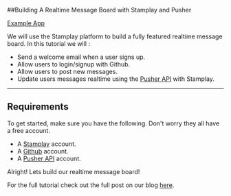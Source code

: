 ##Building A Realtime Message Board with Stamplay and Pusher

<a href="http://stamplaymsgboard.stamplayapp.com">Example App</a>

We will use the Stamplay platform to build a fully featured realtime message board. In this tutorial we will :

 - Send a welcome email when a user signs up.
 - Allow users to login/signup with Github.
 - Allow users to post new messages.
 - Update users messages realtime using the [Pusher API](https://pusher.com/) with Stamplay.


-----------------------
## Requirements
To get started, make sure you have the following. Don't worry they all have a free account.
 - A [Stamplay](http://editor.stamplay.com/apps) account.
 - A [Github](https://github.com/) account.
 - A [Pusher API](https://pusher.com/) account.

Alright! Lets build our realtime message board!

For the full tutorial check out the full post on our blog <a href="https://blog.stamplay.com/
build-a-realtime-message-board-with-stamplay-pusher">here</a>.
